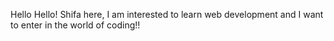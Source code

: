Hello
Hello!
Shifa here, I am interested to learn web development and I want to enter in the world of coding!!
